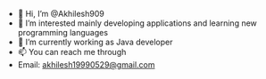 - 👋 Hi, I’m @Akhilesh909
- 👀 I’m interested mainly developing applications and learning new programming languages
- 🌱 I’m currently working as Java developer
- 📫 You can reach me through 
- Email: akhilesh19990529@gmail.com
